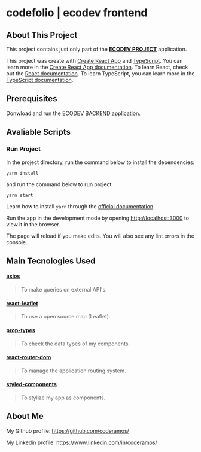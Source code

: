 # codefolio | ecodev frontend

## About This Project

This project contains just only part of the **[ECODEV PROJECT](https://github.com/coderamos/codefolio-ecodev-frontend)** application.

This project was create with [Create React App](https://facebook.github.io/create-react-app/) and [TypeScript](https://www.typescriptlang.org/). You can learn more in the [Create React App documentation](https://facebook.github.io/create-react-app/docs/getting-started). To learn React, check out the [React documentation](https://reactjs.org/). To learn TypeScript, you can learn more in the [TypeScript documentation](https://www.typescriptlang.org/docs/home.html).

## Prerequisites

Donwload and run the [ECODEV BACKEND application](https://github.com/coderamos/codefolio-ecodev-backend).

## Avaliable Scripts

### Run Project

In the project directory, run the command below to install the dependencies:

```
yarn install
```

and run the command below to run project

```
yarn start
```

Learn how to install `yarn` through the [official documentation](https://yarnpkg.com/pt-BR/docs/install).

Run the app in the development mode by opening [http://localhost:3000](http://localhost:3000) to view it in the browser.

The page will reload if you make edits. You will also see any lint errors in the console.

## Main Tecnologies Used

#### [axios](https://github.com/axios/axios)

> To make queries on external API's.

#### [react-leaflet](https://react-leaflet.js.org/)

> To use a open source map (Leaflet).

#### [prop-types](https://pt-br.reactjs.org/docs/typechecking-with-proptypes.html)

> To check the data types of my components.

#### [react-router-dom](https://www.npmjs.com/package/react-router-dom)

> To manage the application routing system.

#### [styled-components](https://styled-components.com/)

> To stylize my app as components.

## About Me

My Github profile: https://github.com/coderamos/

My Linkedin profile: https://www.linkedin.com/in/coderamos/
